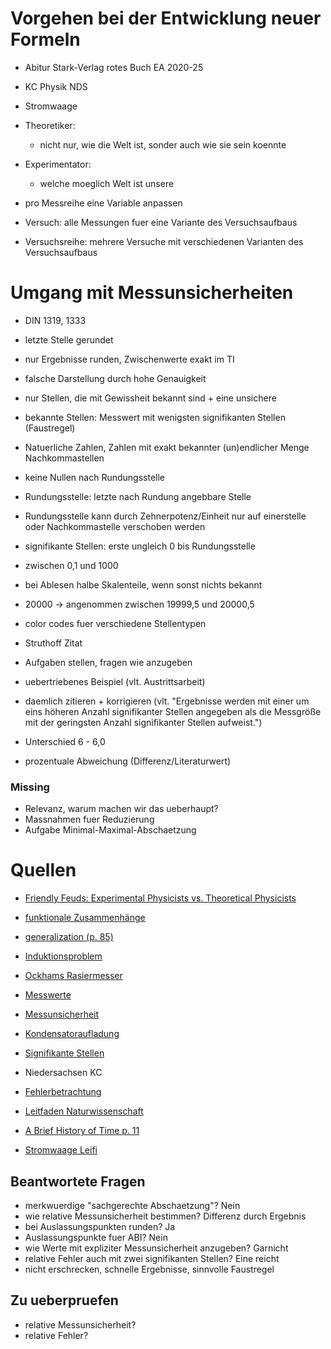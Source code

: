# Vorgehen bei der Entwicklung neuer Formeln
- Abitur Stark-Verlag rotes Buch EA 2020-25
- KC Physik NDS
- Stromwaage

- Theoretiker:
    - nicht nur, wie die Welt ist, sonder auch wie sie sein koennte
- Experimentator:
    - welche moeglich Welt ist unsere
- pro Messreihe eine Variable anpassen
- Versuch: alle Messungen fuer eine Variante des Versuchsaufbaus
- Versuchsreihe: mehrere Versuche mit verschiedenen Varianten des Versuchsaufbaus

# Umgang mit Messunsicherheiten
- DIN 1319, 1333
- letzte Stelle gerundet
- nur Ergebnisse runden, Zwischenwerte exakt im TI
- falsche Darstellung durch hohe Genauigkeit
- nur Stellen, die mit Gewissheit bekannt sind + eine unsichere
- bekannte Stellen: Messwert mit wenigsten signifikanten Stellen (Faustregel)
- Natuerliche Zahlen, Zahlen mit exakt bekannter (un)endlicher Menge Nachkommastellen
- keine Nullen nach Rundungsstelle
- Rundungsstelle: letzte nach Rundung angebbare Stelle
- Rundungsstelle kann durch Zehnerpotenz/Einheit nur auf einerstelle oder Nachkommastelle verschoben werden
- signifikante Stellen: erste ungleich 0 bis Rundungsstelle
- zwischen 0,1 und 1000
- bei Ablesen halbe Skalenteile, wenn sonst nichts bekannt
- 20000 -> angenommen zwischen 19999,5 und 20000,5

- color codes fuer verschiedene Stellentypen
- Struthoff Zitat
- Aufgaben stellen, fragen wie anzugeben
- uebertriebenes Beispiel (vlt. Austrittsarbeit)
- daemlich zitieren + korrigieren (vlt. "Ergebnisse werden mit einer um eins höheren Anzahl signifikanter Stellen angegeben als die Messgröße mit der geringsten Anzahl signifikanter Stellen aufweist.")
- Unterschied 6 - 6,0
- prozentuale Abweichung (Differenz/Literaturwert)

### Missing
- Relevanz, warum machen wir das ueberhaupt?
- Massnahmen fuer Reduzierung
- Aufgabe Minimal-Maximal-Abschaetzung

# Quellen
- [Friendly Feuds: Experimental Physicists vs. Theoretical Physicists](https://youtu.be/IET9VX_Ufrc)
- [funktionale Zusammenhänge](https://www.ulfkonrad.de/toolbox/funktionale-zh)
- [generalization (p. 85)](http://static.latexstudio.net/article/2018/0912/neuralnetworksanddeeplearning.pdf)
- [Induktionsproblem](https://de.wikipedia.org/wiki/Induktionsproblem)
- [Ockhams Rasiermesser](https://de.wikipedia.org/wiki/Ockhams_Rasiermesser)
- [Messwerte](https://de.wikipedia.org/wiki/Messwert)
- [Messunsicherheit](https://de.wikipedia.org/wiki/Messunsicherheit)
- [Kondensatoraufladung](https://www.physik.gym-wst.de/de/qphase/ea/elektrischesfeld/05.aufentladungpk)

- [Signifikante Stellen](https://de.wikipedia.org/wiki/Signifikante_Stellen)
- Niedersachsen KC
- [Fehlerbetrachtung](https://www.lernhelfer.de/schuelerlexikon/physik/artikel/fehlerbetrachtungen)
- [Leitfaden Naturwissenschaft](https://www.ib-klotsche.de/wp-content/uploads/2019/05/LeitfadenNaturwissenschaft-190531.pdf)
- [A Brief History of Time p. 11](https://www.fisica.net/relatividade/stephen_hawking_a_brief_history_of_time.pdf)
- [Stromwaage Leifi](https://www.leifiphysik.de/elektrizitaetslehre/stroeme-magnetisches-feld/versuche/kraftmessung-mit-der-stromwaage)

## Beantwortete Fragen
- merkwuerdige "sachgerechte Abschaetzung"? Nein
- wie relative Messunsicherheit bestimmen? Differenz durch Ergebnis
- bei Auslassungspunkten runden? Ja
- Auslassungspunkte fuer ABI? Nein
- wie Werte mit expliziter Messunsicherheit anzugeben? Garnicht
- relative Fehler auch mit zwei signifikanten Stellen? Eine reicht
- nicht erschrecken, schnelle Ergebnisse, sinnvolle Faustregel

## Zu ueberpruefen
- relative Messunsicherheit?
- relative Fehler?
